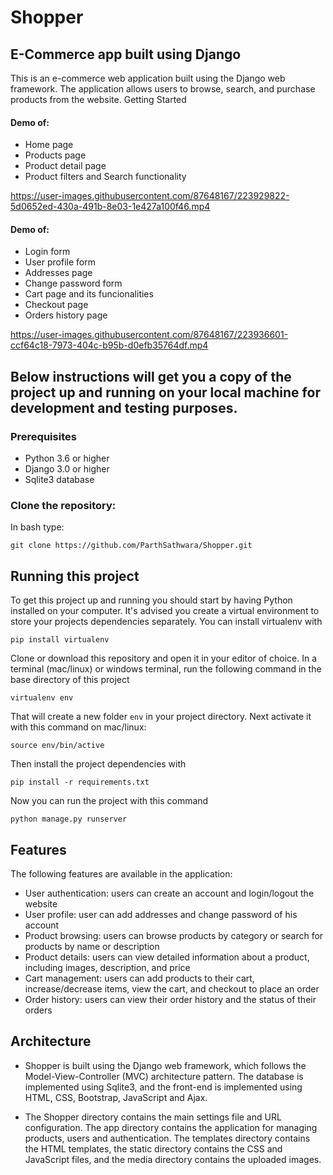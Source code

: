 # Shopper
## E-Commerce app built using Django
This is an e-commerce web application built using the Django web framework. The application allows users to browse, search, and purchase products from the website.
Getting Started

#### Demo of: 
   - Home page
   - Products page
   - Product detail page
   - Product filters and Search functionality

https://user-images.githubusercontent.com/87648167/223929822-5d0652ed-430a-491b-8e03-1e427a100f46.mp4


#### Demo of:
   - Login form
   - User profile form
   - Addresses page
   - Change password form
   - Cart page and its funcionalities
   - Checkout page
   - Orders history page

https://user-images.githubusercontent.com/87648167/223936601-ccf64c18-7973-404c-b95b-d0efb35764df.mp4





## Below instructions will get you a copy of the project up and running on your local machine for development and testing purposes.

### Prerequisites

   - Python 3.6 or higher
   - Django 3.0 or higher
   - Sqlite3 database

### Clone the repository:

In bash type:

    git clone https://github.com/ParthSathwara/Shopper.git


## Running this project

To get this project up and running you should start by having Python installed on your computer. It's advised you create a virtual environment to store your projects dependencies separately. You can install virtualenv with

```
pip install virtualenv
```

Clone or download this repository and open it in your editor of choice. In a terminal (mac/linux) or windows terminal, run the following command in the base directory of this project

```
virtualenv env
```

That will create a new folder `env` in your project directory. Next activate it with this command on mac/linux:

```
source env/bin/active
```

Then install the project dependencies with

```
pip install -r requirements.txt
```

Now you can run the project with this command

```
python manage.py runserver
```

## Features

The following features are available in the application:

 - User authentication: users can create an account and login/logout the website
 - User profile: user can add addresses and change password of his account
 - Product browsing: users can browse products by category or search for products by name or description
 - Product details: users can view detailed information about a product, including images, description, and price
 - Cart management: users can add products to their cart, increase/decrease items, view the cart, and checkout to place an order
 - Order history: users can view their order history and the status of their orders

## Architecture

- Shopper is built using the Django web framework, which follows the Model-View-Controller (MVC) architecture pattern. The database is implemented using Sqlite3, and the        front-end is implemented using HTML, CSS, Bootstrap, JavaScript and Ajax.

- The Shopper directory contains the main settings file and URL configuration. The app directory contains the application for managing products, users and authentication. The templates directory contains the HTML templates, the static directory contains the CSS and JavaScript files, and the media directory contains the uploaded images.
